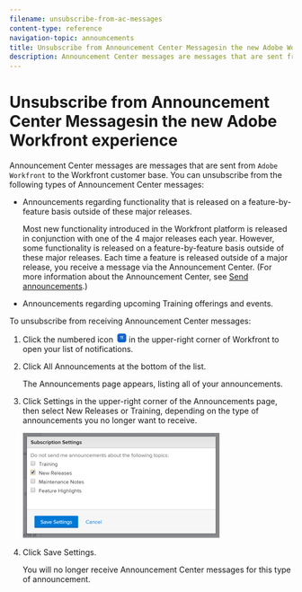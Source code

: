 ```yaml
---
filename: unsubscribe-from-ac-messages
content-type: reference
navigation-topic: announcements
title: Unsubscribe from Announcement Center Messagesin the new Adobe Workfront experience
description: Announcement Center messages are messages that are sent from Adobe Workfront to the Workfront customer base. You can unsubscribe from the following types of Announcement Center messages:
---
```


# Unsubscribe from Announcement Center Messagesin the new Adobe Workfront experience

Announcement Center messages are messages that are sent from `Adobe Workfront` to the Workfront customer base. You can unsubscribe from the following types of Announcement Center messages:

* Announcements regarding functionality that is released on a feature-by-feature basis outside of these major releases.

  Most new functionality introduced in the Workfront platform is released in conjunction with one of the 4 major releases each year. However, some functionality is released on a feature-by-feature basis outside of these major releases. Each time a feature is released outside of a major release, you receive a message via the Announcement Center. (For more information about the Announcement Center, see [Send announcements](../../administration-and-setup/get-started-wf-administration/view-send-announcements.md).)

* Announcements regarding upcoming Training offerings and events.

To unsubscribe from receiving Announcement Center messages:

<ol> 
 <li value="1"> <p>Click the numbered icon <img src="assets/notifications-icon-jewel.jpg"> in the upper-right corner of <span>Workfront</span> to open your list of notifications.</p> </li> 
 <li value="2"> Click All Announcements at the bottom of the list. <p>The <span class="bold">Announcements</span> page appears, listing all of your announcements.</p>  </li> 
 <li value="3"> <p>Click <span class="bold">Settings</span> in the upper-right corner of the Announcements page, then select <span class="bold">New Releases</span> or Training, depending on the type of announcements you no longer want to receive.</p> <p> <img src="assets/announcementcenter-settings-350x187.png" style="width: 350;height: 187;"> </p> </li> 
 <li value="4"> <p>Click <span class="bold">Save Settings</span>.</p> <p>You will no longer receive Announcement Center messages for this type of announcement.<br></p> </li> 
</ol>

